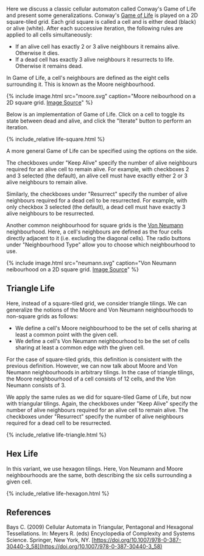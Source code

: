 ---
---

Here we discuss a classic cellular automaton called Conway's Game of Life and present some generalizations. Conway's [Game of Life](https://en.wikipedia.org/wiki/Conway%27s_Game_of_Life) is played on a 2D square-tiled grid. Each grid square is called a cell and
is either dead (black) or alive (white). After each successive iteration, the following rules are
applied to all cells simultaneously:

- If an alive cell has exactly 2 or 3 alive neighbours it remains alive. Otherwise it dies.
- If a dead cell has exactly 3 alive neighbours it resurrects to life. Otherwise it remains dead.

In Game of Life, a cell's neighbours are defined as the eight cells surrounding it. This is known as the Moore neighbourhood.

{% include image.html src="moore.svg" caption="Moore neibourhood on a 2D square grid. [Image Source](https://en.wikipedia.org/wiki/Moore_neighborhood)" %}

Below is an implementation of Game of Life. Click on a cell to toggle its state between dead and alive, and click the "Iterate" button to perform an iteration.

{% include_relative life-square.html %}

A more general Game of Life can be specified using the options on the side.

The checkboxes under "Keep Alive" specify the number of alive neighbours required for an alive cell to remain alive. For example, with checkboxes 2 and 3 selected (the default), an alive cell must have exactly either 2 or 3 alive neighbours to remain alive.

Similarly, the checkboxes under "Resurrect" specify the number of alive neighbours required for a dead cell to be resurrected. For example, with only checkbox 3 selected (the default), a dead cell must have exactly 3 alive neighbours to be resurrected.
          
Another common neighbourhood for square grids is the [Von Neumann]("https://en.wikipedia.org/wiki/Von_Neumann_neighborhood") neighbourhood.  Here, a cell's neighbours are defined as the four cells directly adjacent to it (i.e. excluding the diagonal cells). The radio buttons under "Neighbourhood Type" allow you to choose which neighbourhood to use.

{% include image.html src="neumann.svg" caption="Von Neumann neibourhood on a 2D square grid. [Image Source](https://commons.wikimedia.org/wiki/File:Von_neumann_neighborhood.svg)" %}

## Triangle Life

Here, instead of a square-tiled grid, we consider triangle tilings. We can generalize the notions of
the Moore and Von Neumann neighbourhoods to non-square grids as follows:

- We define a cell's Moore neighbourhood to be the set of cells sharing at least a common point
    with the given cell.
- We define a cell's Von Neumann neighbourhood to be the set of cells sharing at least a common
    edge with the given cell.

For the case of square-tiled grids, this definition is consistent with the previous definition.
However, we can now talk about Moore and Von Neumann neighbourhoods in arbitrary tilings. In the
case of triangle tilings, the Moore neighbourhood of a cell consists of 12 cells, and the Von
Neumann consists of 3.

We apply the same rules as we did for square-tiled Game of Life, but now with triangular tilings.
Again, the checkboxes under "Keep Alive" specify the number of alive neighbours required for an
alive cell to remain alive. The checkboxes under "Resurrect" specify the number of alive neighbours
required for a dead cell to be resurrected.

<!-- Since each cell
now has at most 3 neighbours, we modify the original rules as follows:
<ol>
    <li>
        If an alive cell has exactly 1 or 2 alive neighbours it remains alive. <br>
        Otherwise it dies.
    </li>
    <li>
        If a dead cell has exactly 2 alive neighbours it resurrects to life.<br>Otherwise it remains
        dead.
    </li>
</ol> -->

{% include_relative life-triangle.html %}

## Hex Life

In this variant, we use hexagon tilings. Here, Von Neumann and Moore neighbourhoods are the same, both describing the six cells surrounding a given cell.

{% include_relative life-hexagon.html %}

## References

Bays C. (2009) Cellular Automata in Triangular, Pentagonal and Hexagonal Tessellations. In: Meyers R. (eds) Encyclopedia of Complexity and Systems Science. Springer, New York, NY. [https://doi.org/10.1007/978-0-387-30440-3_58](https://doi.org/10.1007/978-0-387-30440-3_58)